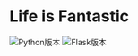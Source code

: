 # Life is Fantastic


![Python版本](https://img.shields.io/badge/Python-3.6-brightgreen.svg "版本号")
![Flask版本](https://img.shields.io/badge/Flask-1.0.2-ff69b4.svg "版本号")
